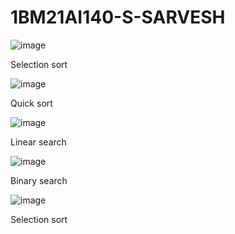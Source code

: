 # 1BM21AI140-S-SARVESH
![image](https://github.com/sarveshvasan03/1BM21AI140-S-SARVESH/assets/136417300/4a529331-411e-4b01-b7f6-1bb16f5fd9db)

Selection sort

![image](https://github.com/sarveshvasan03/1BM21AI140-S-SARVESH/assets/136417300/af278a37-2994-4a80-bb40-823a6387b4ca)

Quick sort

![image](https://github.com/sarveshvasan03/1BM21AI140-S-SARVESH/assets/136417300/6704298b-8f60-4c3e-9870-01c9df6b570f)


Linear search

![image](https://github.com/sarveshvasan03/1BM21AI140-S-SARVESH/assets/136417300/39768cc6-fc81-48a9-8420-622771877c2b)

Binary search

![image](https://github.com/sarveshvasan03/1BM21AI140-S-SARVESH/assets/136417300/fcbc7f0e-1bda-465b-be65-13c3f8e8a011)

Selection sort
